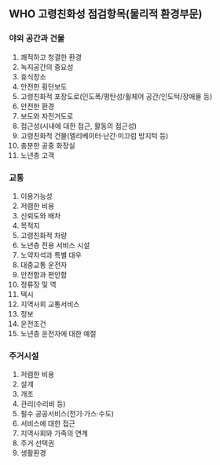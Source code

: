 ## WHO 고령친화성 점검항목(물리적 환경부문) 
### 야외 공간과 건물
1. 쾌적하고 청결한 환경
2. 녹지공간의 중요성 
3. 휴식장소 
4. 안전한 횡단보도
5. 고령친화적 포장도로(인도폭/평탄성/휠체어 공간/인도턱/장애물 등)
6. 안전한 환경 
7. 보도와 자전거도로
8. 접근성(시내에 대한 접근, 활동의 접근성)
9. 고령친화적 건물(엘리베이터·난간·미끄럼 방지턱 등)
10. 충분한 공중 화장실
11. 노년층 고객

### 교통
1. 이용가능성
2. 저렴한 비용
3. 신뢰도와 배차
4. 목적지
5. 고령친화적 차량
6. 노년층 전용 서비스 시설
7. 노약자석과 특별 대우
8. 대중교통 운전자
9. 안전함과 편안함
10. 정류장 및 역
11. 택시
12. 지역사회 교통서비스
13. 정보
14. 운전조건
15. 노년층 운전자에 대한 예절

### 주거시설
1. 저렴한 비용
2. 설걔
3. 개조
4. 관리(수리비 등)
5. 필수 공공서비스(전기·가스·수도) 
6. 서비스에 대한 접근
7. 지역사회와 가족의 연계
8. 주거 선택권
9. 생활환경

